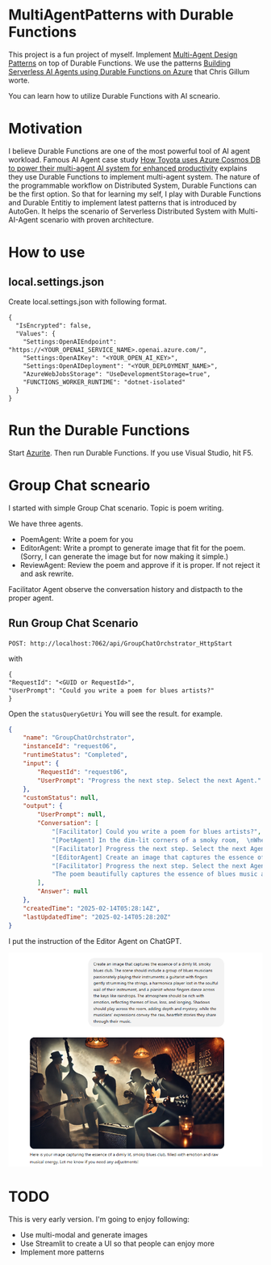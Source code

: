 # MultiAgentPatterns with Durable Functions

This project is a fun project of myself. Implement [Multi-Agent Design Patterns](https://microsoft.github.io/autogen/dev/user-guide/core-user-guide/design-patterns/intro.html#) on top of Durable Functions. We use the patterns [Building Serverless AI Agents using Durable Functions on Azure](https://blog.cgillum.tech/building-serverless-ai-agents-using-durable-functions-on-azure-e1272882082c) that Chris Gillum worte.

You can learn how to utilize Durable Functions with AI scneario.

# Motivation

I believe Durable Functions are one of the most powerful tool of AI agent workload. Famous AI Agent case study [How Toyota uses Azure Cosmos DB to power their multi-agent AI system for enhanced productivity](https://devblogs.microsoft.com/cosmosdb/toyota-motor-corporation-innovates-design-development-with-multi-agent-ai-system-and-cosmos-db/) explains they use Durable Functions to implement multi-agent system. The nature of the programmable workflow on Distributed System, Durable Functions can be the first option. So that for learning my self, I play with Durable Functions and Durable Entitiy to implement latest patterns that is introduced by AutoGen. It helps the scenario of Serverless Distributed System with Multi-AI-Agent scenario with proven architecture.


# How to use

## local.settings.json

Create local.settings.json with following format.

```
{
  "IsEncrypted": false,
  "Values": {
    "Settings:OpenAIEndpoint": "https://<YOUR_OPENAI_SERVICE_NAME>.openai.azure.com/",
    "Settings:OpenAIKey": "<YOUR_OPEN_AI_KEY>",
    "Settings:OpenAIDeployment": "<YOUR_DEPLOYMENT_NAME>",
    "AzureWebJobsStorage": "UseDevelopmentStorage=true",
    "FUNCTIONS_WORKER_RUNTIME": "dotnet-isolated"
  }
}
```

# Run the Durable Functions

Start [Azurite](https://learn.microsoft.com/en-us/azure/storage/common/storage-use-azurite?tabs=visual-studio%2Cblob-storage).
Then run Durable Functions. If you use Visual Studio, hit F5.

# Group Chat scneario

I started with simple Group Chat scenario. Topic is poem writing.

We have three agents. 

* PoemAgent: Write a poem for you
* EditorAgent: Write a prompt to generate image that fit for the poem. (Sorry, I can generate the image but for now making it simple.)
* ReviewAgent: Review the poem and approve if it is proper. If not reject it and ask rewrite.

Facilitator Agent observe the conversation history and distpacth to the proper agent. 

## Run Group Chat Scenario

`POST: http://localhost:7062/api/GroupChatOrchstrator_HttpStart`

with 

```
{
"RequestId": "<GUID or RequestId>",
"UserPrompt": "Could you write a poem for blues artists?"
}
```

Open the `statusQueryGetUri` You will see the result. for example.

```json
{
    "name": "GroupChatOrchstrator",
    "instanceId": "request06",
    "runtimeStatus": "Completed",
    "input": {
        "RequestId": "request06",
        "UserPrompt": "Progress the next step. Select the next Agent."
    },
    "customStatus": null,
    "output": {
        "UserPrompt": null,
        "Conversation": [
            "[Facilitator] Could you write a poem for blues artists?",
            "[PoetAgent] In the dim-lit corners of a smoky room,  \nWhere shadows dance to a soulful tune,  \nThe blues artists gather, hearts worn and true,  \nWith stories to tell, in shades of deep blue.\n\nTheir fingers caress the strings with grace,  \nEach note a whisper, a tear-streaked trace,  \nOf love lost and found, of dreams that fade,  \nIn the haunting echoes their souls have made.\n\nThe harmonica wails like a distant train,  \nCarrying burdens of joy and pain,  \nWhile the piano keys, like raindrops fall,  \nIn a rhythm that answers the heart's own call.\n\nTheir voices, raw as the earth's embrace,  \nSing of longing, of time's slow pace,  \nOf crossroads met and choices made,  \nIn the tapestry of life, where shadows played.\n\nOh, blues artists, with hearts so wide,  \nYou paint the world with a mournful pride,  \nIn every chord, a story unfolds,  \nOf the human spirit, brave and bold.\n\nSo play on, dear artists, in the night’s embrace,  \nWith your music that time cannot erase,  \nFor in your blues, we find our own,  \nA shared lament, a common home.",
            "[Facilitator] Progress the next step. Select the next Agent.",
            "[EditorAgent] Create an image that captures the essence of a dimly lit, smoky blues club. The scene should include a group of blues musicians passionately playing their instruments: a guitarist with fingers gently strumming the strings, a harmonica player lost in the soulful wail of their instrument, and a pianist whose fingers dance across the keys like raindrops. The atmosphere should be rich with emotion, reflecting themes of love, loss, and longing. Shadows should play across the room, adding depth and mystery, while the musicians' expressions convey the raw, heartfelt stories they share through their music.",
            "[Facilitator] Progress the next step. Select the next Agent.",
            "The poem beautifully captures the essence of blues music and the artists who create it. It paints a vivid picture of the setting and the emotions involved, effectively conveying the themes of love, loss, and longing that are central to the blues genre. The imagery is rich and evocative, and the rhythm of the poem mirrors the soulful, melancholic nature of blues music. The poem is well-structured and maintains a consistent tone throughout, making it a fitting tribute to blues artists. No further edits are necessary as it meets the original request with professional quality."
        ],
        "Answer": null
    },
    "createdTime": "2025-02-14T05:28:14Z",
    "lastUpdatedTime": "2025-02-14T05:28:20Z"
}
```

I put the instruction of the Editor Agent on ChatGPT.

![editor agent instruction](doc/images/prompt-result.png)

# TODO

This is very early version. I'm going to enjoy following:

* Use multi-modal and generate images
* Use Streamlit to create a UI so that people can enjoy more
* Implement more patterns